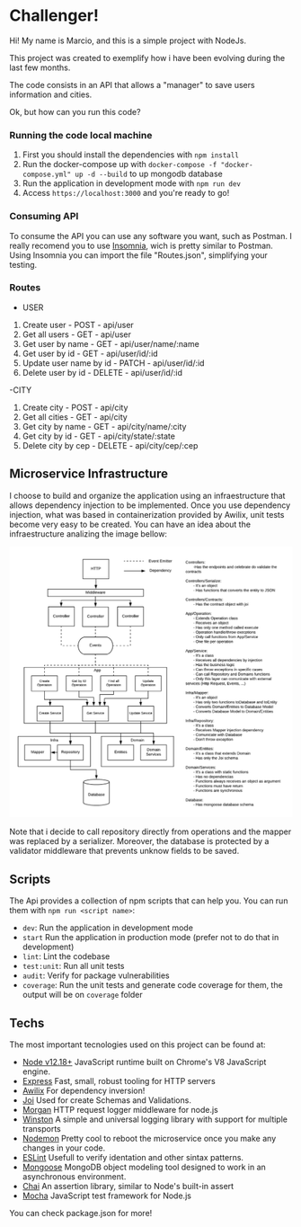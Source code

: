 # Challenger!

Hi! My name is Marcio, and this is a simple project with NodeJs.

This project was created to exemplify how i have been evolving during the last few months.

The code consists in an API that allows a "manager" to save users information and cities.

Ok, but how can you run this code? 
### Running the code local machine

1. First you should install the dependencies with `npm install`
2. Run the docker-compose up with `docker-compose -f "docker-compose.yml" up -d --build` to up mongodb database
3. Run the application in development mode with `npm run dev`
4. Access `https://localhost:3000` and you're ready to go!

### Consuming API

To consume the API you can use any software you want, such as Postman. I really recomend you to use [Insomnia](https://insomnia.rest/download), wich
is pretty similar to Postman. Using Insomnia you can import the file "Routes.json", simplifying your testing.

### Routes

- USER 

1. Create user - POST - api/user
2. Get all users - GET - api/user
3. Get user by name - GET - api/user/name/:name
4. Get user by id - GET - api/user/id/:id
5. Update user name by id - PATCH - api/user/id/:id
6. Delete user by id - DELETE - api/user/id/:id

-CITY

1. Create city - POST - api/city
2. Get all cities - GET - api/city
3. Get city by name - GET - api/city/name/:city
4. Get city by id - GET - api/city/state/:state
5. Delete city by cep - DELETE - api/city/cep/:cep

## Microservice Infrastructure
I choose to build and organize the application using an infraestructure that allows dependency injection to be implemented. Once you use
dependency injection, what was based in containerization provided by Awilix, unit tests become very easy to be created. You can have an idea about the infraestructure analizing the image bellow:

![](./arch.png)

Note that i decide to call repository directly from operations and the mapper was replaced by a serializer. Moreover, the database is 
protected by a validator middleware that prevents unknow fields to be saved.

## Scripts

The Api provides a collection of npm scripts that can help you. You can run them with `npm run <script name>`:

- `dev`: Run the application in development mode
- `start` Run the application in production mode (prefer not to do that in development)
- `lint`: Lint the codebase
- `test:unit`: Run all unit tests
- `audit`: Verify for package vulnerabilities
- `coverage`: Run the unit tests and generate code coverage for them, the output will be on `coverage` folder
## Techs

The most important tecnologies used on this project can be found at: 

- [Node v12.18+](http://nodejs.org/) JavaScript runtime built on Chrome's V8 JavaScript engine.
- [Express](https://npmjs.com/package/express) Fast, small, robust tooling for HTTP servers
- [Awilix](https://www.npmjs.com/package/awilix) For dependency inversion!
- [Joi](https://www.npmjs.com/package/joi) Used for create Schemas and Validations.
- [Morgan](https://www.npmjs.com/package/morgan) HTTP request logger middleware for node.js
- [Winston](https://www.npmjs.com/package/winston) A simple and universal logging library with support for multiple transports
- [Nodemon](https://www.npmjs.com/package/nodemon) Pretty cool to reboot the microservice once you make any changes in your code.
- [ESLint](https://www.npmjs.com/package/eslint) Usefull to verify identation and other sintax patterns.
- [Mongoose](https://www.npmjs.com/package/mongoose) MongoDB object modeling tool designed to work in an asynchronous environment.
- [Chai](https://www.npmjs.com/package/chai) An assertion library, similar to Node's built-in assert
- [Mocha](https://www.npmjs.com/package/mocha) JavaScript test framework for Node.js 

You can check package.json for more!
